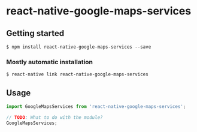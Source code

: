 # react-native-google-maps-services

## Getting started

`$ npm install react-native-google-maps-services --save`

### Mostly automatic installation

`$ react-native link react-native-google-maps-services`

## Usage
```javascript
import GoogleMapsServices from 'react-native-google-maps-services';

// TODO: What to do with the module?
GoogleMapsServices;
```
